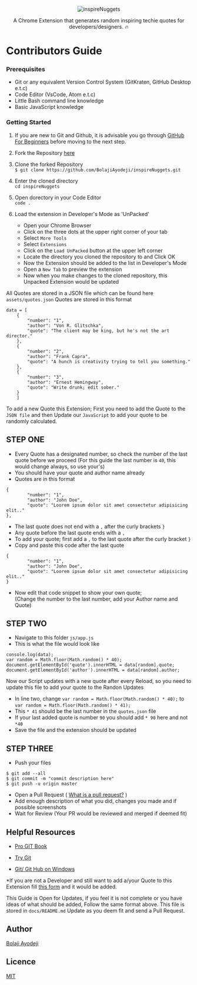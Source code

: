 <div align="center">

![inspireNuggets](https://res.cloudinary.com/iambeejayayo/image/upload/v1544624001/tab-icon.png)

A Chrome Extension that generates random inspiring techie quotes for developers/designers. :fire:
</div>

# Contributors Guide

### Prerequisites
- Git or any equivalent Version Control System (GitKraten, GitHub Desktop e.t.c)
- Code Editor (VsCode, Atom e.t.c)
- Little Bash command line knowledge
- Basic JavaScript knowledge

### Getting Started

1.  If you are new to Git and Github, it is advisable you go through
    [GitHub For Beginners](http://readwrite.com/2013/09/30/understanding-github-a-journey-for-beginners-part-1/)
    before moving to the next step.
    
2.  Fork the Repository [here](https://github.com/BolajiAyodeji/inspireNuggets/fork)

3.  Clone the forked Repository <br>
`$ git clone https://github.com/BolajiAyodeji/inspireNuggets.git`

4.  Enter the cloned directory <br>
`cd inspireNuggets`

5.  Open dorectory in your Code Editor <br>
`code .`

6.  Load the extension in Developer's Mode as 'UnPacked'
    - Open your Chrome Browser
    - Click on the three dots at the upper right corner of your tab
    - Select `More Tools`
    - Select `Extensions`
    - Click on the `Load UnPacked` button at the upper left corner
    - Locate the directory you cloned the repository to and Click OK
    - Now the Extension should be added to the list in Developer's Mode
    - Open a `New Tab` to preview the extension
    - Now when you make changes to the cloned repository, this Unpacked Extension would be updated

All Quotes are stored in a JSON file which can be found here `assets/quotes.json`
Quotes are stored in this format
```
data = [
    {
        "number": "1",
        "author": "Von R. Glitschka",
        "quote": "The client may be king, but he's not the art director."
    },
    {
        "number": "2",
        "author": "Frank Capra",
        "quote": "A hunch is creativity trying to tell you something."
    },
    {
        "number": "3",
        "author": "Ernest Hemingway",
        "quote": "Write drunk; edit sober."
    }
    ]
```
To add a new Quote this Extension; First you need to add the Quote to the `JSON file` and then Update our `JavaScript` to add your quote to be randomly calculated.

## STEP ONE
- Every Quote has a designated number, so check the number of the last quote before we proceed (For this guide the last number is `40`, this would change always, so use your's)
- You should have your quote and author name already
- Quotes are in this format
```
{
        "number": "1",
        "author": "John Doe",
        "quote": "Loorem ipsum dolor sit amet consectetur adipisicing elit.."
},
 ```
- The last quote does not end with a `,` after the curly brackets `}`
- Any quote before the last quote ends with a `,`
- To add your quote; first add a `,` to the last quote after the curly bracket `}`
- Copy and paste this code after the last quote
```
{
        "number": "1",
        "author": "John Doe",
        "quote": "Loorem ipsum dolor sit amet consectetur adipisicing elit.."
}
```
- Now edit that code snippet to show your own quote; <br>
(Change the number to the last number, add your Author name and Quote)

## STEP TWO
- Navigate to this folder `js/app.js`
- This is what the file would look like
```
console.log(data);
var random = Math.floor(Math.random() * 40);
document.getElementById('quote').innerHTML = data[random].quote;
document.getElementById('author').innerHTML = data[random].author;
```
Now our Script updates with a new quote after every Reload, so you need to update this file to add your quote to the Randon Updates
- In line two, change
`var random = Math.floor(Math.random() * 40);` to `var random = Math.floor(Math.random() * 41);`
- This `* 41` should be the last number in the `quotes.json` file
- If your last added quote is number `90` you should add `* 90` here and not `*40`
- Save the file and the extension should be updated

## STEP THREE
- Push your files <br>
```shell
$ git add --all
$ git commit -m "commit description here"
$ git push -u origin master
```
- Open a Pull Request ( [What is a pull request?](https://yangsu.github.io/pull-request-tutorial/) )
- Add enough description of what you did, changes you made and if possible screenshots
- Wait for Review (Your PR would be reviewed and merged if deemed fit)

## Helpful Resources

- [Pro GIT Book](https://git-scm.com/book/en/v2)

- [Try Git](https://try.github.io/)

- [Git/ Git Hub on Windows](https://www.youtube.com/watch?v=J_Clau1bYco)

*If you are not a Developer and still want to add a/your Quote to this Extension fill [this form](https://goo.gl/forms/kIoWsKNW7osWGXiz2) and it would be added.
    
This Guide is Open for Updates, if you feel it is not complete or you have ideas of what should be added, Follow the same format above.
This file is stored in `docs/README.md`
Update as you deem fit and send a Pull Request.

## Author
[Bolaji Ayodeji](https://github.com/BolajiAyodeji)

## Licence
[MIT](https://opensource.org/licenses/MIT)
